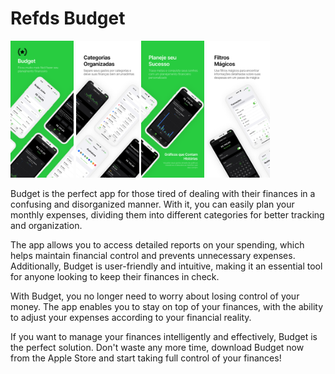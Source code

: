 # Refds Budget

<img src="Assets/SC1.png" width="20%" /> <img src="Assets/SC2.png" width="20%" /> <img src="Assets/SC3.png" width="20%" /> <img src="Assets/SC4.png" width="20%" />

Budget is the perfect app for those tired of dealing with their finances in a confusing and disorganized manner. With it, you can easily plan your monthly expenses, dividing them into different categories for better tracking and organization.

The app allows you to access detailed reports on your spending, which helps maintain financial control and prevents unnecessary expenses. Additionally, Budget is user-friendly and intuitive, making it an essential tool for anyone looking to keep their finances in check.

With Budget, you no longer need to worry about losing control of your money. The app enables you to stay on top of your finances, with the ability to adjust your expenses according to your financial reality.

If you want to manage your finances intelligently and effectively, Budget is the perfect solution. Don't waste any more time, download Budget now from the Apple Store and start taking full control of your finances!
